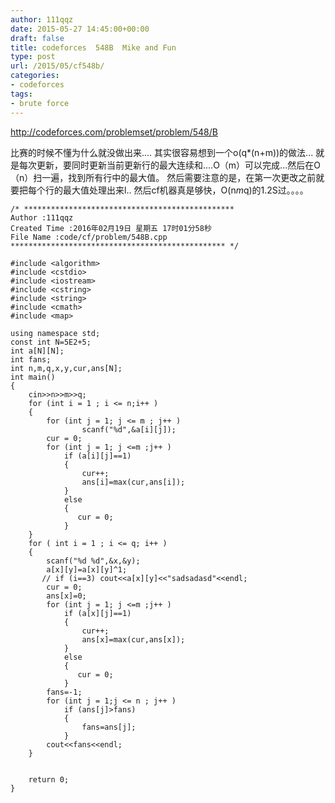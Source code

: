 ```yaml
---
author: 111qqz
date: 2015-05-27 14:45:00+00:00
draft: false
title: codeforces  548B  Mike and Fun
type: post
url: /2015/05/cf548b/
categories:
- codeforces
tags:
- brute force
---
```




















http://codeforces.com/problemset/problem/548/B




比赛的时候不懂为什么就没做出来....
其实很容易想到一个o(q*(n+m))的做法...
就是每次更新，要同时更新当前更新行的最大连续和....O（m）可以完成...然后在O（n）扫一遍，找到所有行中的最大值。
然后需要注意的是，在第一次更改之前就要把每个行的最大值处理出来l..
然后cf机器真是够快，O(n*m*q)的1.2S过。。。。

































    
    /* ***********************************************
    Author :111qqz
    Created Time :2016年02月19日 星期五 17时01分58秒
    File Name :code/cf/problem/548B.cpp
    ************************************************ */
    
    #include <algorithm>
    #include <cstdio>
    #include <iostream>
    #include <cstring>
    #include <string>
    #include <cmath>
    #include <map>
    
    using namespace std;
    const int N=5E2+5;
    int a[N][N];
    int fans;
    int n,m,q,x,y,cur,ans[N];
    int main()
    {
        cin>>n>>m>>q;
        for (int i = 1 ; i <= n;i++ )
        {
            for (int j = 1; j <= m ; j++ )
                    scanf("%d",&a[i][j]);
            cur = 0;
            for (int j = 1; j <=m ;j++ )
                if (a[i][j]==1)
                {
                    cur++;
                    ans[i]=max(cur,ans[i]);
                }
                else
                {
                   cur = 0;
                }
        }
        for ( int i = 1 ; i <= q; i++ )
        {
            scanf("%d %d",&x,&y);
            a[x][y]=a[x][y]^1;
           // if (i==3) cout<<a[x][y]<<"sadsadasd"<<endl;
            cur = 0;
            ans[x]=0;
            for (int j = 1; j <=m ;j++ )
                if (a[x][j]==1)
                {
                    cur++;
                    ans[x]=max(cur,ans[x]);
                }
                else
                {
                   cur = 0;
                }
            fans=-1;
            for (int j = 1;j <= n ; j++ )
                if (ans[j]>fans)
                {
                    fans=ans[j];
                }
            cout<<fans<<endl;
        }
    
    
        return 0;
    }
    



